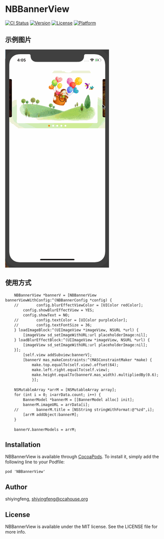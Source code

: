 # NBBannerView

[![CI Status](http://img.shields.io/travis/shiyingfeng/NBBannerView.svg?style=flat)](https://travis-ci.org/shiyingfeng/NBBannerView)
[![Version](https://img.shields.io/cocoapods/v/NBBannerView.svg?style=flat)](http://cocoapods.org/pods/NBBannerView)
[![License](https://img.shields.io/cocoapods/l/NBBannerView.svg?style=flat)](http://cocoapods.org/pods/NBBannerView)
[![Platform](https://img.shields.io/cocoapods/p/NBBannerView.svg?style=flat)](http://cocoapods.org/pods/NBBannerView)

## 示例图片

![image](https://github.com/shiyingfeng/NBBannerView/raw/master/Example/Gif/1.gif)

## 使用方式
```iOS
    NBBannerView *bannerV = [NBBannerView bannerViewWithConfig:^(NBBannerConfig *config) {
    //        config.blurEffectViewColor = [UIColor redColor];
        config.showBlurEffectView = YES;
        config.showText = NO;
    //        config.textColor = [UIColor purpleColor];
    //        config.textFontSize = 36;
    } loadImageBlock:^(UIImageView *imageView, NSURL *url) {
        [imageView sd_setImageWithURL:url placeholderImage:nil];
    } loadBlurEffectBlock:^(UIImageView *imageView, NSURL *url) {
        [imageView sd_setImageWithURL:url placeholderImage:nil];
    }];
        [self.view addSubview:bannerV];
        [bannerV mas_makeConstraints:^(MASConstraintMaker *make) {
            make.top.equalTo(self.view).offset(64);
            make.left.right.equalTo(self.view);
            make.height.equalTo(bannerV.mas_width).multipliedBy(0.6);
            }];

    NSMutableArray *arrM = [NSMutableArray array];
    for (int i = 0; i<arrData.count; i++) {
        BannerModel *bannerM = [[BannerModel alloc] init];
        bannerM.imageURL = arrData[i];
    //        bannerM.title = [NSString stringWithFormat:@"%zd",i];
        [arrM addObject:bannerM];
    }

    bannerV.bannerModels = arrM;
```

## Installation

NBBannerView is available through [CocoaPods](http://cocoapods.org). To install
it, simply add the following line to your Podfile:

```iOS
pod 'NBBannerView'
```

## Author

shiyingfeng, shiyingfeng@ccahouse.org

## License

NBBannerView is available under the MIT license. See the LICENSE file for more info.
